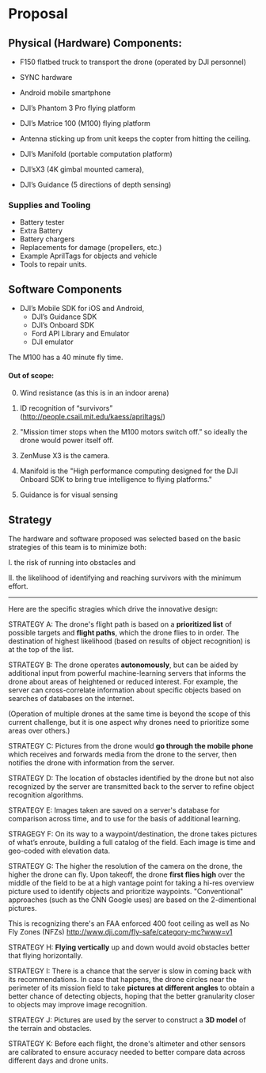 # Proposal

## Physical (Hardware) Components:
* F150 flatbed truck to transport the drone (operated by DJI personnel)
* SYNC hardware
* Android mobile smartphone

* DJI’s Phantom 3 Pro flying platform
* DJI’s Matrice 100 (M100) flying platform
* Antenna sticking up from unit keeps the copter from hitting the ceiling.
* DJI’s Manifold (portable computation platform) 
* DJI’sX3 (4K gimbal mounted camera), 
* DJI’s Guidance (5 directions of depth sensing)

### Supplies and Tooling
* Battery tester
* Extra Battery
* Battery chargers
* Replacements for damage (propellers, etc.)
* Example AprilTags for objects and vehicle
* Tools to repair units.

## Software Components
* DJI’s Mobile SDK for iOS and Android, 
   * DJI’s Guidance SDK
   * DJI’s Onboard SDK
   * Ford API Library and Emulator
   * DJI emulator

The M100 has a 40 minute fly time.


#### Out of scope:
0. Wind resistance (as this is in an indoor arena)
0. ID recognition of “survivors” (http://people.csail.mit.edu/kaess/apriltags/)

0. "Mission timer stops when the M100 motors switch off.” so ideally the drone would power itself off.

0. ZenMuse X3 is the camera.
0. Manifold is the "High performance computing designed for the DJI Onboard SDK to bring true intelligence to flying platforms."
0. Guidance is for visual sensing 


## Strategy
The hardware and software proposed was selected based on the basic strategies of this team is to minimize both:

   I. the risk of running into obstacles and

   II. the likelihood of identifying and reaching survivors with the minimum effort.

<hr />

Here are the specific stragies which drive the innovative design:

STRATEGY A: The drone's flight path is based on a <strong>prioritized list</strong> of possible targets 
and <strong>flight paths</strong>, 
which the drone flies to in order. 
The destination of highest likelihood (based on results of object recognition) is at the top of the list.

STRATEGY B: The drone operates <strong>autonomously</strong>, 
but can be aided by additional input from powerful machine-learning servers
that informs the drone about areas of heightened or reduced interest.
For example, the server can cross-correlate information about specific objects based on searches of databases on the internet.

(Operation of multiple drones at the same time is beyond the scope of this current challenge,
but it is one aspect why drones need to prioritize some areas over others.)

STRATEGY C: Pictures from the drone would <strong>go through the mobile phone</strong>
which receives and forwards media from the drone to the server, then notifies the drone with information from the server.

STRATEGY D: The location of obstacles identified by the drone but not also recognized by the server 
are transmitted back to the server to refine object recognition algorithms.

STRATEGY E: Images taken are saved on a server's database for comparison across time,
and to use for the basis of additional learning.

STRAGEGY F: On its way to a waypoint/destination, the drone takes pictures of what’s enroute, building a full catalog of the field.
Each image is time and geo-coded with elevation data.

STRATEGY G: The higher the resolution of the camera on the drone, the higher the drone can fly.
Upon takeoff, the drone <strong>first flies high</strong> over the middle of the field to be at a high vantage point for 
taking a hi-res overview picture used to identify objects and prioritize waypoints.
"Conventional" approaches (such as the CNN Google uses) are based on the 2-dimentional pictures.

This is recognizing there's an FAA enforced 400 foot ceiling as well as No Fly Zones (NFZs)
http://www.dji.com/fly-safe/category-mc?www=v1

STRATEGY H: <strong>Flying vertically</strong> up and down would avoid obstacles better that flying horizontally.

STRATEGY I: There is a chance that the server is slow in coming back with its recommendations.
In case that happens, the drone circles near the perimeter of its mission field 
to take <strong>pictures at different angles</strong> to obtain a better chance of detecting objects,
hoping that the better granularity closer to objects may improve image recognition.

STRATEGY J: Pictures are used by the server to construct a <strong>3D model</strong> of the terrain and obstacles.

STRATEGY K: Before each flight, the drone's altimeter and other sensors are calibrated to ensure accuracy
needed to better compare data across different days and drone units.


